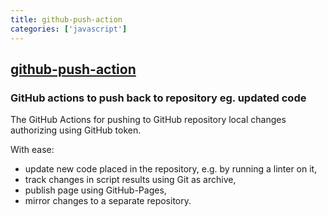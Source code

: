 ```yaml
---
title: github-push-action
categories: ['javascript']
---
```

## [github-push-action](https://github.com/ad-m/github-push-action)

### GitHub actions to push back to repository eg. updated code


The GitHub Actions for pushing to GitHub repository local changes authorizing using GitHub token.

With ease:

- update new code placed in the repository, e.g. by running a linter on it,
- track changes in script results using Git as archive,
- publish page using GitHub-Pages,
- mirror changes to a separate repository.
